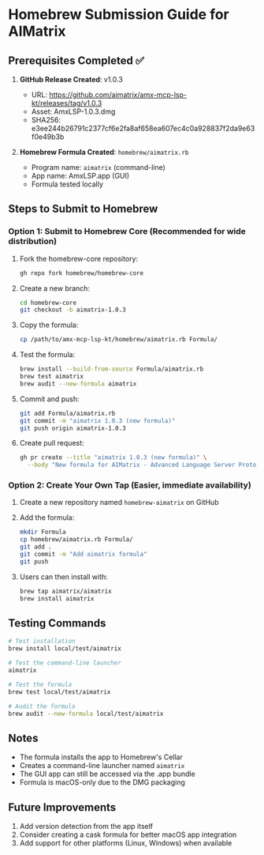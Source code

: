 # Homebrew Submission Guide for AIMatrix

## Prerequisites Completed ✅

1. **GitHub Release Created**: v1.0.3
   - URL: https://github.com/aimatrix/amx-mcp-lsp-kt/releases/tag/v1.0.3
   - Asset: AmxLSP-1.0.3.dmg
   - SHA256: e3ee244b26791c2377cf6e2fa8af658ea607ec4c0a928837f2da9e63f0e49b3b

2. **Homebrew Formula Created**: `homebrew/aimatrix.rb`
   - Program name: `aimatrix` (command-line)
   - App name: AmxLSP.app (GUI)
   - Formula tested locally

## Steps to Submit to Homebrew

### Option 1: Submit to Homebrew Core (Recommended for wide distribution)

1. Fork the homebrew-core repository:
   ```bash
   gh repo fork homebrew/homebrew-core
   ```

2. Create a new branch:
   ```bash
   cd homebrew-core
   git checkout -b aimatrix-1.0.3
   ```

3. Copy the formula:
   ```bash
   cp /path/to/amx-mcp-lsp-kt/homebrew/aimatrix.rb Formula/
   ```

4. Test the formula:
   ```bash
   brew install --build-from-source Formula/aimatrix.rb
   brew test aimatrix
   brew audit --new-formula aimatrix
   ```

5. Commit and push:
   ```bash
   git add Formula/aimatrix.rb
   git commit -m "aimatrix 1.0.3 (new formula)"
   git push origin aimatrix-1.0.3
   ```

6. Create pull request:
   ```bash
   gh pr create --title "aimatrix 1.0.3 (new formula)" \
     --body "New formula for AIMatrix - Advanced Language Server Protocol client for Kotlin"
   ```

### Option 2: Create Your Own Tap (Easier, immediate availability)

1. Create a new repository named `homebrew-aimatrix` on GitHub

2. Add the formula:
   ```bash
   mkdir Formula
   cp homebrew/aimatrix.rb Formula/
   git add .
   git commit -m "Add aimatrix formula"
   git push
   ```

3. Users can then install with:
   ```bash
   brew tap aimatrix/aimatrix
   brew install aimatrix
   ```

## Testing Commands

```bash
# Test installation
brew install local/test/aimatrix

# Test the command-line launcher
aimatrix

# Test the formula
brew test local/test/aimatrix

# Audit the formula
brew audit --new-formula local/test/aimatrix
```

## Notes

- The formula installs the app to Homebrew's Cellar
- Creates a command-line launcher named `aimatrix`
- The GUI app can still be accessed via the .app bundle
- Formula is macOS-only due to the DMG packaging

## Future Improvements

1. Add version detection from the app itself
2. Consider creating a cask formula for better macOS app integration
3. Add support for other platforms (Linux, Windows) when available